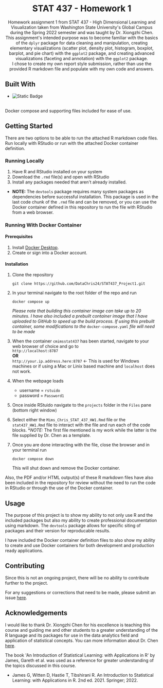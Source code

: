 <div align=center>
<h1>STAT 437 - Homework 1</h1>

Homework assignment 1 from STAT 437 - High Dimensional Learning and Visualization taken from Washington State University's Global Campus during the Spring 2022 semester and was taught by Dr. Xiongzhi Chen.<br>
This assignment's intended purpose was to become familiar with the basics of the ```dplyr``` package for data cleaning and manipulation, creating elementary visualizations (scatter plot, density plot, histogram, boxplot, barplot, and pie chart) with the ```ggplot2``` package, and creating advanced visualizations (faceting and annotation) with the ```ggplot2``` package.<br>
I chose to create my own report style submission, rather than use the provided R markdown file and populate with my own code and answers.
</div>

## Built With
- ![Static Badge](https://img.shields.io/badge/-4.1.1-blue?style=plastic&logo=r)

<br>
Docker compose and supporting files included for ease of use.

## Getting Started

There are two options to be able to run the attached R markdown code files. Run locally with RStudio or run with the attached Docker container definition.

### Running Locally

1. Have R and RStudio installed on your system
2. Download the `.rmd` file(s) and open with RStudio
3. Install any packages needed that aren't already installed. 
- **NOTE:** The `devtools` package requires many system packages as dependencies before successful installation. This package is used in the last code chunk of the `.rmd` file and can be removed, or you can use the Docker container defined in this repository to run the file with RStudio from a web browser.

### Running With Docker Container

#### Prerequisites

1. Install [Docker Desktop](https://www.docker.com/products/docker-desktop/).
2. Create or sign into a Docker account.

#### Installation

1. Clone the repository 

   ```
   git clone https://github.com/DataChris24/STAT437_Project1.git
   ```
2. In your terminal navigate to the root folder of the repo and run 

   ```
   docker compose up
   ```

   *Please note that building this container image can take up to 20 minutes. I have also included a prebuilt container image that I have uploaded to GitHub to speed up the build process. If using this prebuilt container, some modifications to the* `docker-compose.yaml` *file will need to be made*

3. When the container `cmimsstat437` has been started, navigate to your web browser of choice and go to<br>
   `http://localhost:8787`
   <br>**OR**<br>
   `http://your.ip.address.here:8787` <- This is used for Windows machines or if using a Mac or Linix based machine and `localhost` does not work.

4. When the webpage loads<br>
    - username = `rstuido` <br>
    - password = `Password1`

5. Once inside RStuido navigate to the `projects` folder in the `Files` pane (bottom right window)

6. Select either the `Mims_Chris_STAT_437_HW1.Rmd` file or the `stat437_HW1.Rmd` file to interact with the file and run each of the code blocks. **NOTE:* The first file mentioned is my work while the latter is the file supplied by Dr. Chen as a template.

7. Once you are done interacting with the file, close the browser and in your terminal run 
   
   ```
   docker compose down
   ```

   This will shut down and remove the Docker container.

Also, the PDF and/or HTML output(s) of these R markdown files have also been included in the repository for review without the need to run the code in RStudio or through the use of the Docker container.

## Usage

The purpose of this project is to show my ability to not only use R and the included packages but also my ability to create professional documentation using markdown. The `devtools` package allows for specific siting of packages and their version for reproducable results. 

I have included the Docker container definition files to also show my ability to create and use Docker containers for both development and production ready applications.

## Contributing

Since this is not an ongoing project, there will be no ability to contribute further to the project.

For any suggestions or corrections that need to be made, please submit an issue [here](https://github.com/DataChris24/STAT437_HW1/issues).

## Acknowledgements

I would like to thank Dr. Xiongzhi Chen for his excellence is teaching this course and guiding me and other students to a greater understanding of the R language and its packages for use in the data analytics field and application of statistical concepts. You can more information about Dr. Chen [here](https://www.math.wsu.edu/faculty/xchen/).

The book 'An Introduction of Statistical Learning: with Applications in R' by James, Gareth et al. was used as a reference for greater understanding of the topics discussed in this course.

- James G, Witten D, Hastie T, Tibshirani R. An Introduction to Statistical Learning: with Applications in R. 2nd ed. 2021. Springer; 2022.